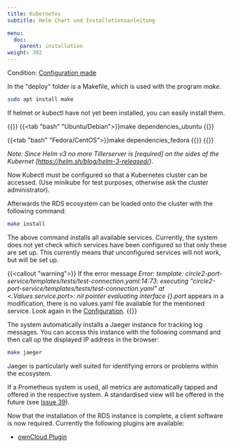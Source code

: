 ```yaml
---
title: Kubernetes
subtitle: Helm Chart und Installationsanleitung

menu:
  doc:
    parent: installation
weight: 302
---
```



Condition: [Configuration made](/doc/getting-started/config/)

In the "deploy" folder is a Makefile, which is used with the program *make*.

```bash
sudo apt install make
```

If helmet or kubectl have not yet been installed, you can easily install them.

{{<tabs>}}
{{<tab "bash" "Ubuntu/Debian">}}make dependencies_ubuntu
{{</tab>}}

{{<tab "bash" "Fedora/CentOS">}}make dependencies_fedora
{{</tab>}}
{{</tabs>}}

*Note: Since Helm v3 no more Tillerserver is [required] on the sides of the Kubernet [https://helm.sh/blog/helm-3-released/).*

Now Kubectl must be configured so that a Kubernetes cluster can be accessed. (Use minikube for test purposes, otherwise ask the cluster administrator).

Afterwards the RDS ecosystem can be loaded onto the cluster with the following command:

```bash
make install
```

The above command installs all available services. Currently, the system does not yet check which services have been configured so that only these are set up. This currently means that unconfigured services will not work, but will be set up.

{{<callout "warning">}}
If the error message *Error: template: circle2-port-service/templates/tests/test-connection.yaml:14:73: executing "circle2-port-service/templates/tests/test-connection.yaml" at <.Values.service.port>: nil pointer evaluating interface {}.port* appears in a modification, there is no values.yaml file available for the mentioned service. Look again in the [Configuration](/doc/getting-started/config/).
{{</callout>}}

The system automatically installs a Jaeger instance for tracking log messages. You can access this instance with the following command and then call up the displayed IP address in the browser:

```bash
make jaeger
```

Jaeger is particularly well suited for identifying errors or problems within the ecosystem.

If a Prometheus system is used, all metrics are automatically tapped and offered in the respective system. A standardised view will be offered in the future (see [Issue 39](https://github.com/Sciebo-RDS/Sciebo-RDS/issues/39)).


Now that the installation of the RDS instance is complete, a client software is now required. Currently the following plugins are available:

- [ownCloud Plugin](/doc/impl/plugins/owncloud/)
